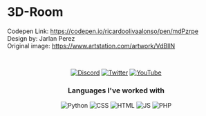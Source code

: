 # 3D-Room

<p align="center">
  
</p>
  
Codepen Link: https://codepen.io/ricardoolivaalonso/pen/mdPzrpe  
Design by: Jarlan Perez <br>
Original image: https://www.artstation.com/artwork/VdBllN <br>

<br>


<p align="center">
 <a href=""><img src="https://img.shields.io/badge/Discord-100000?style=for-the-badge&logo=discord&logoColor=white" alt="Discord"></a>
  <a href=""><img src="https://img.shields.io/badge/Twitter-1DA1F2?style=for-the-badge&logo=twitter&logoColor=white" alt="Twitter"></a>
  <a href=""><img src="https://img.shields.io/badge/YouTube-FF0000?style=for-the-badge&logo=youtube&logoColor=white" alt="YouTube"></a>
</p>

<h3 align="center">Languages I've worked with</h3>
<p align="center">
  <img src="https://img.shields.io/badge/Python-3776AB?style=for-the-badge&logo=python&logoColor=white" alt="Python">
  <img src="https://img.shields.io/badge/CSS-239120?&style=for-the-badge&logo=css3&logoColor=white" alt="CSS">
  <img src="https://img.shields.io/badge/HTML5-E34F26?style=for-the-badge&logo=html5&logoColor=white" alt="HTML">
  <img src="https://img.shields.io/badge/JavaScript-323330?style=for-the-badge&logo=javascript&logoColor=F7DF1E" alt="JS">
  <img src="https://img.shields.io/badge/PHP-777BB4?style=for-the-badge&logo=php&logoColor=white" alt="PHP">
</p>

